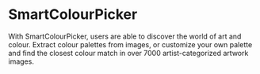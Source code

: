 # SmartColourPicker
With SmartColourPicker, users are able to discover the world of art and colour. Extract colour palettes from images, or customize your own palette and find the closest colour match in over 7000 artist-categorized artwork images.
